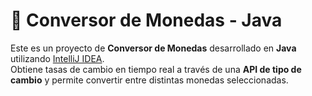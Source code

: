 # 💱 Conversor de Monedas - Java

Este es un proyecto de **Conversor de Monedas** desarrollado en **Java** utilizando [IntelliJ IDEA](https://www.jetbrains.com/idea/).  
Obtiene tasas de cambio en tiempo real a través de una **API de tipo de cambio** y permite convertir entre distintas monedas seleccionadas.
